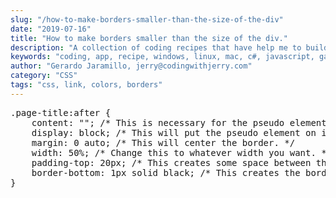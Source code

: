 ```yaml
---
slug: "/how-to-make-borders-smaller-than-the-size-of-the-div"
date: "2019-07-16"
title: "How to make borders smaller than the size of the div."
description: "A collection of coding recipes that have help me to build projects and apps"
keywords: "coding, app, recipe, windows, linux, mac, c#, javascript, gatsby, angular, react, vue"
author: "Gerardo Jaramillo, jerry@codingwithjerry.com"
category: "CSS"
tags: "css, link, colors, borders"
---
```

<pre>
.page-title:after {
    content: ""; /* This is necessary for the pseudo element to work. */ 
    display: block; /* This will put the pseudo element on its own line. */
    margin: 0 auto; /* This will center the border. */
    width: 50%; /* Change this to whatever width you want. */
    padding-top: 20px; /* This creates some space between the element and the border. */
    border-bottom: 1px solid black; /* This creates the border. Replace black with whatever color you want. */
}
</pre>
